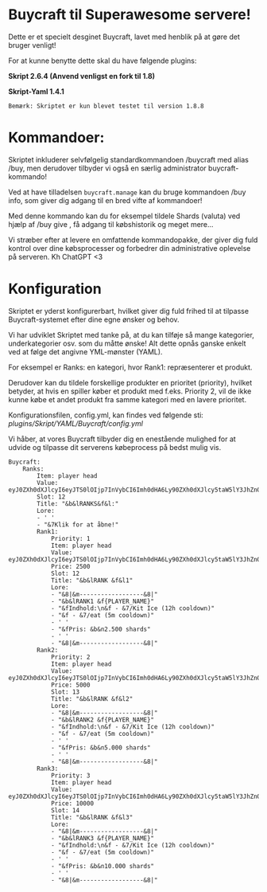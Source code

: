# Buycraft til Superawesome servere!

Dette er et specielt desginet Buycraft, lavet med henblik på at gøre det bruger venligt!

For at kunne benytte dette skal du have følgende plugins:

**Skript 2.6.4 (Anvend venligst en fork til 1.8)**

**Skript-Yaml 1.4.1**

`Bemærk: Skriptet er kun blevet testet til version 1.8.8`

# Kommandoer:

Skriptet inkluderer selvfølgelig standardkommandoen /buycraft med alias /buy, men derudover tilbyder vi også en særlig administrator buycraft-kommando!

Ved at have tilladelsen `buycraft.manage` kan du bruge kommandoen /buy info, som giver dig adgang til en bred vifte af kommandoer!

Med denne kommando kan du for eksempel tildele Shards (valuta) ved hjælp af /buy give <spiller> <antal>, få adgang til købshistorik og meget mere...

Vi stræber efter at levere en omfattende kommandopakke, der giver dig fuld kontrol over dine købsprocesser og forbedrer din administrative oplevelse på serveren. Kh ChatGPT <3


# Konfiguration
Skriptet er yderst konfigurerbart, hvilket giver dig fuld frihed til at tilpasse Buycraft-systemet efter dine egne ønsker og behov.

Vi har udviklet Skriptet med tanke på, at du kan tilføje så mange kategorier, underkategorier osv. som du måtte ønske! Alt dette opnås ganske enkelt ved at følge det angivne YML-mønster (YAML).

For eksempel er Ranks: en kategori, hvor Rank1: repræsenterer et produkt.

Derudover kan du tildele forskellige produkter en prioritet (priority), hvilket betyder, at hvis en spiller køber et produkt med f.eks. Priority 2, vil de ikke kunne købe et andet produkt fra samme kategori med en lavere prioritet.

Konfigurationsfilen, config.yml, kan findes ved følgende sti: _plugins/Skript/YAML/Buycraft/config.yml_

Vi håber, at vores Buycraft tilbyder dig en enestående mulighed for at udvide og tilpasse dit serverens købeprocess på bedst mulig vis.
```
Buycraft:
    Ranks:
        Item: player head
        Value: eyJ0ZXh0dXJlcyI6eyJTS0lOIjp7InVybCI6Imh0dHA6Ly90ZXh0dXJlcy5taW5lY3JhZnQubmV0L3RleHR1cmUvZDMwZjcxMDE1NzZmMDQxNmJjZjQ4Yjc2Y2MwMGY2NzI0MmE5OTU2MGI4Yjg5M2MyMGIyMGRjODVjYTYzYjUyNyJ9fX0=
        Slot: 12
        Title: "&b&lRANKS&f&l:"
        Lore:
        - ' '
        - "&7Klik for at åbne!"
        Rank1:
            Priority: 1
            Item: player head
            Value: eyJ0ZXh0dXJlcyI6eyJTS0lOIjp7InVybCI6Imh0dHA6Ly90ZXh0dXJlcy5taW5lY3JhZnQubmV0L3RleHR1cmUvYTc0ZjkxMGNhN2VkNzNkOGM1ZmRjODQ3NmQxYmVkN2FlNGUxOGY4ZTFkZjZiODAwZDE2YjNiZTNkMzNlYmJmYyJ9fX0=
            Price: 2500
            Slot: 12
            Title: "&b&lRANK &f&l1"
            Lore:
            - "&8|&m------------------&8|"
            - "&b&lRANK1 &f{PLAYER_NAME}"
            - "&fIndhold:\n&f - &7/Kit Ice (12h cooldown)"
            - "&f - &7/eat (5m cooldown)"
            - ' '
            - "&fPris: &b&n2.500 shards"
            - ' '
            - "&8|&m------------------&8|"
        Rank2:
            Priority: 2
            Item: player head
            Value: eyJ0ZXh0dXJlcyI6eyJTS0lOIjp7InVybCI6Imh0dHA6Ly90ZXh0dXJlcy5taW5lY3JhZnQubmV0L3RleHR1cmUvYTM1NWMyZmNlNjIyNjM4YTQ2ZWM3ZTk2YTA5N2FjZWIzYjEyM2MwOTU4Y2MxMzExMjY4YWFkYzU2NTkyNDQzOSJ9fX0=
            Price: 5000
            Slot: 13
            Title: "&b&lRANK &f&l2"
            Lore:
            - "&8|&m------------------&8|"
            - "&b&lRANK2 &f{PLAYER_NAME}"
            - "&fIndhold:\n&f - &7/Kit Ice (12h cooldown)"
            - "&f - &7/eat (5m cooldown)"
            - ' '
            - "&fPris: &b&n5.000 shards"
            - ' '
            - "&8|&m------------------&8|"
        Rank3:
            Priority: 3
            Item: player head
            Value: eyJ0ZXh0dXJlcyI6eyJTS0lOIjp7InVybCI6Imh0dHA6Ly90ZXh0dXJlcy5taW5lY3JhZnQubmV0L3RleHR1cmUvNGUyMWQyY2E5MjI3ZmRjMjIwYjMyYTk5OTA4NDNhMzRjN2U5NzVlZWM1OTVkMGYxMzdlMjUwYzE0Y2Q5NzI0NiJ9fX0=
            Price: 10000
            Slot: 14
            Title: "&b&lRANK &f&l3"
            Lore:
            - "&8|&m------------------&8|"
            - "&b&lRANK3 &f{PLAYER_NAME}"
            - "&fIndhold:\n&f - &7/Kit Ice (12h cooldown)"
            - "&f - &7/eat (5m cooldown)"
            - ' '
            - "&fPris: &b&n10.000 shards"
            - ' '
            - "&8|&m------------------&8|"
```
